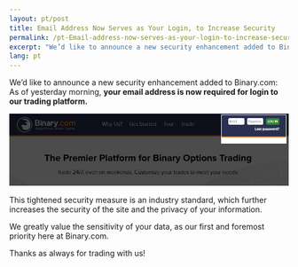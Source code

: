 ```yaml
---
layout: pt/post
title: Email Address Now Serves as Your Login, to Increase Security
permalink: /pt-Email-address-now-serves-as-your-login-to-increase-security/
excerpt: "We’d like to announce a new security enhancement added to Binary.com: As of yesterday morning, **your email address is now required for login to our trading platform..."
lang: pt
---
```



We’d like to announce a new security enhancement added to Binary.com: As of yesterday morning, **your email address is now required for login to our trading platform.**

![](/images/loginid-email-new.jpg)

This tightened security measure is an industry standard, which further increases the security of the site and the privacy of your information.

We greatly value the sensitivity of your data, as our first and foremost priority here at Binary.com.

Thanks as always for trading with us!
